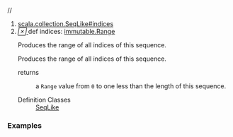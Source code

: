 //
<ol>
<li><a href="https://www.scala-lang.org/api/2.12.3/scala/collection/mutable/ArrayBuffer.html#indices:scala.collection.immutable.Range">scala.collection.SeqLike#indices</a></li>
<li name="scala.collection.SeqLike#indices" visbl="pub" class="indented0 " data-isabs="false" fullcomment="yes" group="Ungrouped"> <a id="indices:scala.collection.immutable.Range"></a><a id="indices:immutable.Range"></a> <span class="permalink"> <a href="../../../scala/collection/mutable/ArrayBuffer.html#indices:scala.collection.immutable.Range" title="Permalink"> <i class="material-icons"></i> </a> </span> <span class="modifier_kind"> <span class="modifier"></span> <span class="kind">def</span> </span> <span class="symbol"> <span class="name">indices</span><span class="result">: <a href="../immutable/Range.html" class="extype" name="scala.collection.immutable.Range">immutable.Range</a></span> </span> <p class="shortcomment cmt">Produces the range of all indices of this sequence.</p>
 <div class="fullcomment">
  <div class="comment cmt">
   <p>Produces the range of all indices of this sequence. </p>
  </div>
  <dl class="paramcmts block">
   <dt>
    returns
   </dt>
   <dd class="cmt">
    <p>a <code>Range</code> value from <code>0</code> to one less than the length of this sequence.</p>
   </dd>
  </dl>
  <dl class="attributes block"> 
   <dt>
    Definition Classes
   </dt>
   <dd>
    <a href="../SeqLike.html" class="extype" name="scala.collection.SeqLike">SeqLike</a>
   </dd>
  </dl>
 </div> </li>
        </ol>


### Examples















